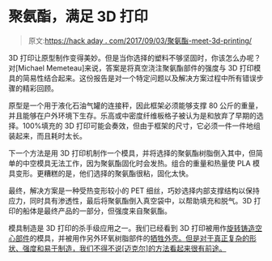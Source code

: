 # 聚氨酯，满足 3D 打印

> 原文:[https://hack aday . com/2017/09/03/聚氨酯-meet-3d-printing/](https://hackaday.com/2017/09/03/polyurethane-meet-3d-printing/)

3D 打印让原型制作变得美妙。但是当你选择的塑料不够坚固时，你该怎么办呢？对[Michael Memeteau]来说，答案是将真空浇注聚氨酯部件的强度与 3D 打印模具的简易性结合起来。这份报告是对一个特定问题以及解决方案过程中所有错误步骤的精彩回顾。

原型是一个用于液化石油气罐的连接秤，因此框架必须能够支撑 80 公斤的重量，并且能够在户外环境下生存。乐高或中密度纤维板格子被认为是和放弃了早期的选择。100%填充的 3D 打印可能会奏效，但由于框架的尺寸，它必须一件一件地组装起来，而且耗时太长。

下一个方法是用 3D 打印机制作一个模具，并将选择的聚氨酯树脂倒入其中，但简单的中空模具无法工作，因为聚氨酯固化时会发热。组合的重量和热量使 PLA 模具变形。更糟糕的是，他们选择的聚氨酯很粘，固化太快。

最终，解决方案是一种受热变形较小的 PET 细丝，巧妙选择内部支撑结构以保持应力，同时具有渗透性，最后将聚氨酯倒入真空袋中，以帮助填充和脱气。3D 打印的船体是最终产品的一部分，但强度来自聚氨酯。

模具制造是 3D 打印的杀手级应用之一。我们已经看到 3D 打印被用作[旋转铸造空心部件](http://hackaday.com/2014/03/16/mrrf-3d-printed-resin-molds/)的模具，并被用作另外环氧树脂部件的[牺牲外壳。但是对于真正复杂的形状、强度和易于制造，我们不得不说[迈克尔]的方法看起来很有前途。](http://hackaday.com/2015/11/20/stronger-3d-printed-parts/)